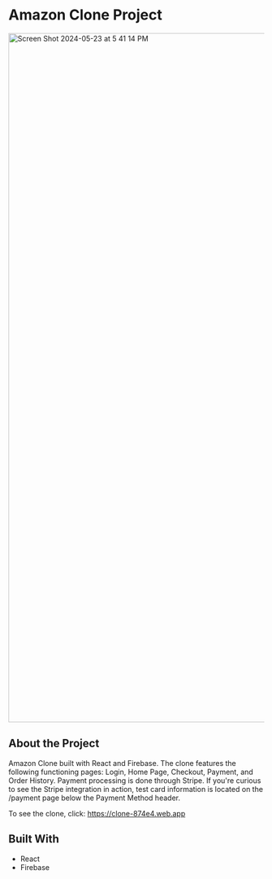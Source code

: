 # Amazon Clone Project

<img width="1356" alt="Screen Shot 2024-05-23 at 5 41 14 PM" src="https://github.com/hectarescraps/Amazon-Clone/assets/69264409/23026521-bf9e-49a7-b6af-50e5c314fd88">

## About the Project

Amazon Clone built with React and Firebase. The clone features the following functioning pages: Login, Home Page, Checkout, Payment, and Order History. Payment processing is done through Stripe. If you're curious to see the Stripe integration in action, test card information is located on the /payment page below the Payment Method header.

To see the clone, click: https://clone-874e4.web.app

## Built With

- React
- Firebase

